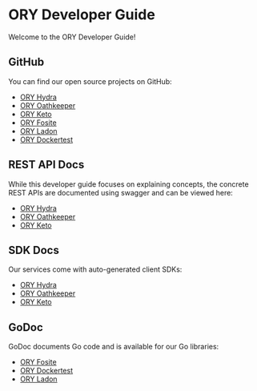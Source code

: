 # ORY Developer Guide

Welcome to the ORY Developer Guide!

## GitHub

You can find our open source projects on GitHub:

* [ORY Hydra](https://github.com/ory/hydra)
* [ORY Oathkeeper](https://github.com/ory/oathkeeper)
* [ORY Keto](https://github.com/ory/keto)
* [ORY Fosite](https://github.com/ory/fosite)
* [ORY Ladon](https://github.com/ory/ladon)
* [ORY Dockertest](https://github.com/ory/dockertest)

## REST API Docs

While this developer guide focuses on explaining concepts,
the concrete REST APIs are documented using swagger and
can be viewed here:

* [ORY Hydra](https://www.ory.sh/docs/api/hydra)
* [ORY Oathkeeper](https://www.ory.sh/docs/api/oathkeeper)
* [ORY Keto](https://www.ory.sh/docs/api/keto)

## SDK Docs

Our services come with auto-generated client SDKs:

* [ORY Hydra](https://github.com/ory/hydra/tree/master/sdk)
* [ORY Oathkeeper](https://github.com/ory/oathkeeper/tree/master/sdk)
* [ORY Keto](https://github.com/ory/keto/tree/master/sdk)

## GoDoc

GoDoc documents Go code and is available for our Go libraries:

* [ORY Fosite](https://godoc.org/github.com/ory/fosite)
* [ORY Dockertest](https://godoc.org/github.com/ory/dockertest)
* [ORY Ladon](https://godoc.org/github.com/ory/ladon)
